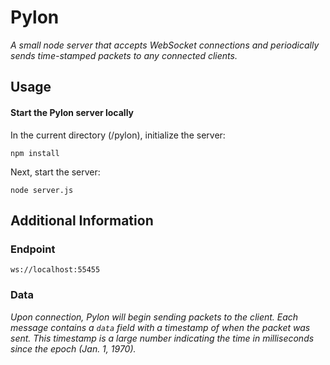 # Pylon
_A small node server that accepts WebSocket connections and periodically sends time-stamped packets to any connected clients._


## Usage 
#### Start the Pylon server locally
In the current directory (/pylon), initialize the server:
```console
npm install
```
Next, start the server:
```console
node server.js
```

## Additional Information
### Endpoint
`ws://localhost:55455`

### Data
_Upon connection, Pylon will begin sending packets to the client. Each message contains a `data` field with a timestamp of when the packet was sent. This timestamp is a large number indicating the time in milliseconds since the epoch (Jan. 1, 1970)._